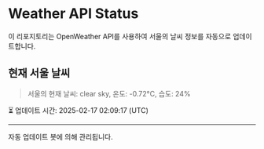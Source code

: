 
# Weather API Status

이 리포지토리는 OpenWeather API를 사용하여 서울의 날씨 정보를 자동으로 업데이트합니다.

## 현재 서울 날씨
> 서울의 현재 날씨: clear sky, 온도: -0.72°C, 습도: 24%

⏳ 업데이트 시간: 2025-02-17 02:09:17 (UTC)

---
자동 업데이트 봇에 의해 관리됩니다.
